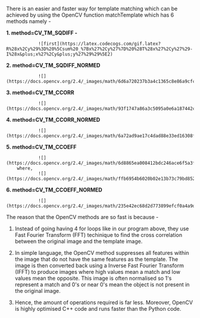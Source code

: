 There is an easier and faster way for template matching which can be achieved by using the OpenCV function matchTemplate which has 
6 methods namely - 

**1. method=CV_TM_SQDIFF -** 

                ![first](https://latex.codecogs.com/gif.latex?R%28x%2Cy%29%3D%20%5Csum%20_%7Bx%27%2Cy%27%7D%20%28T%28x%27%2Cy%27%29-I%28x&plus;x%27%2Cy&plus;y%27%29%29%5E2)

**2. method=CV_TM_SQDIFF_NORMED**

                ![](https://docs.opencv.org/2.4/_images/math/6d6a720237b3a4c1365c8e86a9cfcf0895d5e265.png)

**3. method=CV_TM_CCORR**

                ![](https://docs.opencv.org/2.4/_images/math/93f1747a86a3c5095a0e6a187442c6e2a0ae0968.png)

**4. method=CV_TM_CCORR_NORMED**

                ![](https://docs.opencv.org/2.4/_images/math/6a72ad9ae17c4dad88e33ed16308fc1cfba549b8.png)

**5. method=CV_TM_CCOEFF**

                ![](https://docs.opencv.org/2.4/_images/math/6d8865ea008412bdc246ace6f5a3fe0991502881.png)
        where,
                ![](https://docs.opencv.org/2.4/_images/math/ffb6954b6020b02e13b73c79bd852c1627cfb79c.png)

**6. method=CV_TM_CCOEFF_NORMED**

                ![](https://docs.opencv.org/2.4/_images/math/235e42ec68d2d773899efcf0a4a9d35a7afedb64.png)

The reason that the OpenCV methods are so fast is because -

1. Instead of going having 4 for loops like in our program above, they use Fast Fourier Transform (FFT) techinique to find the cross 
correlation between the original image and the template image.

2. In simple language, the OpenCV method suppresses all features within the image that do not have the same features as the template. 
The image is then converted back using a Inverse Fast Fourier Transform (IFFT) to produce images where high values mean a match and 
low values mean the opposite. This image is often normalised so 1's represent a match and 0's or near 0's mean the object is not
present in the original image.

3. Hence, the amount of operations required is far less. Moreover, OpenCV is highly optimised C++ code and runs faster than the Python
code.
